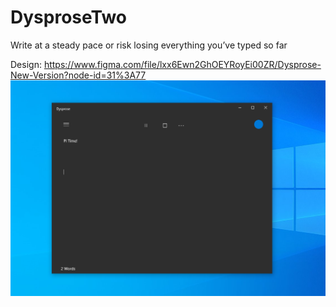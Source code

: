 # DysproseTwo
Write at a steady pace or risk losing everything you’ve typed so far

Design: https://www.figma.com/file/lxx6Ewn2GhOEYRoyEi00ZR/Dysprose-New-Version?node-id=31%3A77
![](img/image.png)
